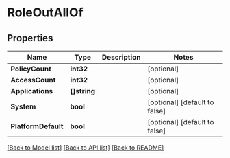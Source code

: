 # RoleOutAllOf

## Properties

Name | Type | Description | Notes
------------ | ------------- | ------------- | -------------
**PolicyCount** | **int32** |  | [optional] 
**AccessCount** | **int32** |  | [optional] 
**Applications** | **[]string** |  | [optional] 
**System** | **bool** |  | [optional] [default to false]
**PlatformDefault** | **bool** |  | [optional] [default to false]

[[Back to Model list]](../README.md#documentation-for-models) [[Back to API list]](../README.md#documentation-for-api-endpoints) [[Back to README]](../README.md)


